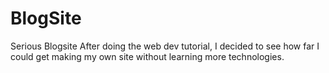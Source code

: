 # BlogSite
Serious Blogsite
After doing the web dev tutorial, I decided to see how far I could get making my own site without learning more technologies.
